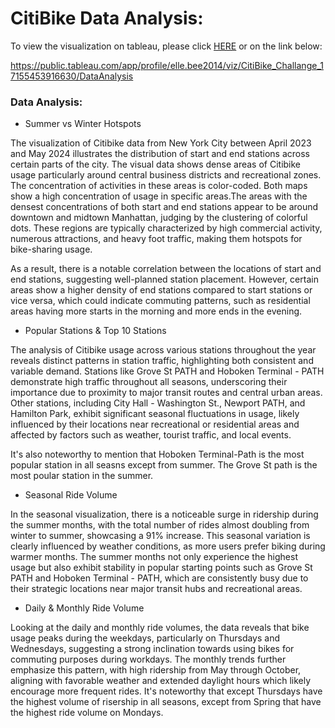 # CitiBike Data Analysis:
To view the visualization on tableau, please click <a href= "https://public.tableau.com/app/profile/elle.bee2014/viz/CitiBike_Challange_17155453916630/DataAnalysis">HERE</a> or on the link below:

https://public.tableau.com/app/profile/elle.bee2014/viz/CitiBike_Challange_17155453916630/DataAnalysis


### Data Analysis:

- Summer vs Winter Hotspots 

The  visualization of Citibike data from New York City between April 2023 and May 2024 illustrates the distribution of start and end stations across certain parts of the city.  The visual data shows dense areas of Citibike usage particularly around central business districts and recreational zones. The concentration of activities in these areas is color-coded. Both maps show a high concentration of usage in specific areas.The areas with the densest concentrations of both start and end stations appear to be around downtown and midtown Manhattan, judging by the clustering of colorful dots. These regions are typically characterized by high commercial activity, numerous attractions, and heavy foot traffic, making them hotspots for bike-sharing usage.

As a result, there is a notable correlation between the locations of start and end stations, suggesting well-planned station placement. However, certain areas show a higher density of end stations compared to start stations or vice versa, which could indicate commuting patterns, such as residential areas having more starts in the morning and more ends in the evening.


- Popular Stations & Top 10 Stations

The analysis of Citibike usage across various stations throughout the year reveals distinct patterns in station traffic, highlighting both consistent and variable demand. Stations like Grove St PATH and Hoboken Terminal - PATH demonstrate high traffic throughout all seasons, underscoring their importance due to proximity to major transit routes and central urban areas. Other stations, including City Hall - Washington St., Newport PATH, and Hamilton Park, exhibit significant seasonal fluctuations in usage, likely influenced by their locations near recreational or residential areas and affected by factors such as weather, tourist traffic, and local events. 

It's also noteworthy to mention that Hoboken Terminal-Path is the most popular station in all seasns except from summer. The Grove St path is the most poular station in the summer. 

- Seasonal Ride Volume

In the seasonal visualization, there is a noticeable surge in ridership during the summer months, with the total number of rides almost doubling from winter to summer, showcasing a 91% increase. This seasonal variation is clearly influenced by weather conditions, as more users prefer biking during warmer months. The summer months not only experience the highest usage but also exhibit stability in popular starting points such as Grove St PATH and Hoboken Terminal - PATH, which are consistently busy due to their strategic locations near major transit hubs and recreational areas.

- Daily & Monthly Ride Volume 

Looking at the daily and monthly ride volumes, the data reveals that bike usage peaks during the weekdays, particularly on Thursdays and Wednesdays, suggesting a strong inclination towards using bikes for commuting purposes during workdays. The monthly trends further emphasize this pattern, with high ridership from May through October, aligning with favorable weather and extended daylight hours which likely encourage more frequent rides. It's noteworthy that except Thursdays have the highest volume of risership in all seasons, except from Spring that have the highest ride volume on Mondays. 




